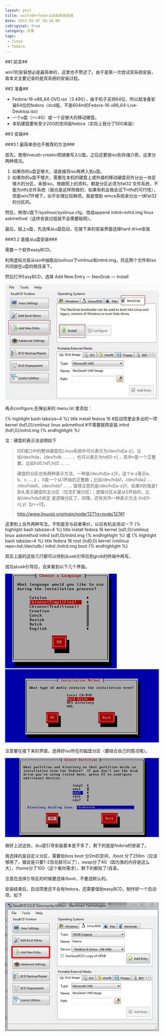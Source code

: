 ```yaml
---
layout: post
title: win7x64+fedora16双系统安装
date: 2012-02-07 20:18:00
isOriginal: true
category: 日常
tags:
 - linux
 - fedora
---
```



##1 前言##

win7的安装想必是最简单的，这里也不赘述了。由于是第一次尝试双系统安装，故本文主要记录的是双系统的安装过程。


##2 准备##

* Fedora-16-x86_64-DVD.iso（3.49G），由于机子支持64位，所以就准备安装64位的fedora（dvd版，不是604m的Fedora-16-x86_64-Live-Desktop.iso）
* 一个u盘（>=4G）或一个足够大的移动硬盘。
* 本机硬盘要有至少20G的空间装fedora（实际上我分了50G来装）


##3 安装##

###3.1 最简单但也不推荐的方法###

首先，使用liveusb-creator把镜像写入U盘。之后还要放iso到存储介质，这里分两种情况。

1. 如果你的u盘足够大，请直接将iso再拷入到u盘。
2. 如果你的u盘不够大，需要在本机的硬盘上或外接的移动硬盘另外分出一块足够大的分区，来放iso。根据网上的资料，都是分区必须为fat32 文件系统，不能为ntfs文件系统（我也是这样照做的，如果有机会我会试下ntfs的可行性），但是win7环境下，似乎处理比较麻烦。我是借助 wince系统来分出一块fat32的分区的。

然后，修改U盘下/syslinux/syslinux.cfg，改成append initrd=initrd.img linux askmethod（这样安装过程就不会需要联网）。

最后，插上u盘，先选择从u盘启动，在接下来的安装界面选择hard drive安装


###3.2  直接从u盘安装###

需要一个软件easyBCD。

利用虚拟光驱从iso中抽取出isolinux下vmlinuz和initrd.img，将这两个文件和iso共同放在u盘的根目录下。

然后打开EasyBCD，选择 Add New Entry — NeoGrub — Install

![alt easyBCD](/images/posts/win7x64-fedora16-double-system/3.2-1.png "easyBCD")

再点configure,在弹出来的 menu.lst  里添加：

{% highlight bash tabsize=4 %}
title install fedora 16                      #启动项里会多出的一项
kernel (hd1,0)/vmlinuz linux askmethod       #不需要联网安装
initrd (hd1,0)/initrd.img
{% endhighlight %}

注：硬盘的表示法说明如下
>IDE接口中的整块硬盘在Linux系统中可以表示为/dev/hd[a-z]，比如/dev/hda，/dev/hdb … … ，也可以表示为hd[0-n] ，其中n是一个正整数，比如hd0,hd1,hd2 … …
>
>硬盘的分区也有两种表示方法，一种是/dev/hd[a-z]X，这个a-z表示a、b、c……z ，X是一个从1开始的正整数；比如/dev/hda1，/dev/hda2 …. /dev/hda6，/dev/hda7 … … 值得注意的是/dev/hd[a-z]X，如果X的值是1到4,表示硬盘的主分区（包含扩展分区）；逻辑分区从是从5开始的，比如/dev/hda5肯定 是逻辑分区了。同理，还有另外一种表示方法 (hd[0-n],y)【y>=0】。
>
>http://www.linuxsir.org/main/node/127?q=node/127#1

这里附上另外两种写法，不知是否与前者等价，以后有机会测试一下
{% highlight bash tabsize=4 %}
title install fedora 16
kernel (sd1,0)/vmlinuz linux askmethod
initrd (sd1,0)/initrd.img
{% endhighlight %}
或
{% highlight bash tabsize=4 %}
title fedora 16
root (hd0,0)
kernel /vmlinuz repo=hd:/dev/sdb:/
initrd /initrd.img
boot
{% endhighlight %}

其实上面的这些几行都可以待到从usb引导后到grub的终端中再写。

成功从usb引导后，会来看到以下几个界面。

![alt usb引导](/images/posts/win7x64-fedora16-double-system/3.2-2.png "usb引导")
![alt usb引导](/images/posts/win7x64-fedora16-double-system/3.2-3.png "usb引导")

注意要在接下来的界面，选择好iso所在的磁盘分区（要结合自己的情况哦）。

![alt usb引导](/images/posts/win7x64-fedora16-double-system/3.2-4.png "usb引导")

做好上述这些，从u盘引导安装基本差不多了，剩下的就是fedora的安装了。

我选择的是自定义分区，需要给bios boot 分2m的空间，/boot 分了256m（应该够用了，据说是只要1-2百兆就可以了），swap分了4G（因为我的内存是这么大），/home分了10G（这个看你需求），剩下的都给了/目录。

注意在选择引导区的时候要选择/boot，不要选默认的。

安装结束后，启动项里还不会有fedora，还需要借助easyBCD，制作好一个启动项，如下

![alt bootstrap](/images/posts/win7x64-fedora16-double-system/3.2-5.png "bootstrap")

